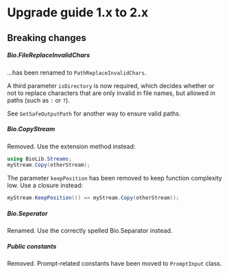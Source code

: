 # Upgrade guide 1.x to 2.x

## Breaking changes
##### Bio.FileReplaceInvalidChars

...has been renamed to `PathReplaceInvalidChars`.

A third parameter `isDirectory` is now required, which decides whether or not to replace characters that are only invalid in file names, but allowed in paths (such as `:` or `?`).

See `GetSafeOutputPath` for another way to ensure valid paths.


##### Bio.CopyStream

Removed. Use the extension method instead:

```C#
using BioLib.Streams;
myStream.Copy(otherStream);
```

The parameter `keepPosition` has been removed to keep function complexity low. Use a closure instead:

``` c#
myStream.KeepPosition(() => myStream.Copy(otherStream));
```


##### Bio.Seperator

Renamed. Use the correctly spelled Bio.Separator instead.


##### Public constants

Removed. Prompt-related constants have been moved to `PromptInput` class.